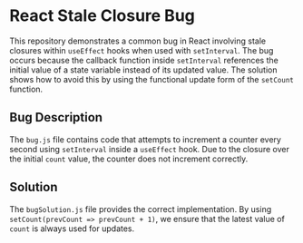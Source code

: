 # React Stale Closure Bug

This repository demonstrates a common bug in React involving stale closures within `useEffect` hooks when used with `setInterval`.  The bug occurs because the callback function inside `setInterval` references the initial value of a state variable instead of its updated value.  The solution shows how to avoid this by using the functional update form of the `setCount` function.

## Bug Description

The `bug.js` file contains code that attempts to increment a counter every second using `setInterval` inside a `useEffect` hook. Due to the closure over the initial `count` value, the counter does not increment correctly.

## Solution

The `bugSolution.js` file provides the correct implementation. By using `setCount(prevCount => prevCount + 1)`, we ensure that the latest value of `count` is always used for updates.